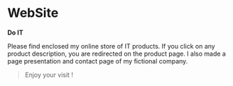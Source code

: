 # WebSite

**Do IT**

Please find enclosed my online store of IT products.
If you click on any product description, you are redirected on the product page.
I also made a page presentation and contact page of my fictional company.

> Enjoy your visit !
